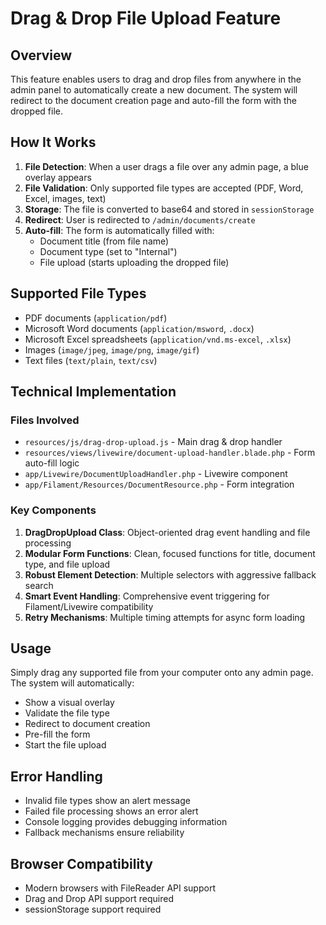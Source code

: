 # Drag & Drop File Upload Feature

## Overview

This feature enables users to drag and drop files from anywhere in the admin panel to automatically create a new document. The system will redirect to the document creation page and auto-fill the form with the dropped file.

## How It Works

1. **File Detection**: When a user drags a file over any admin page, a blue overlay appears
2. **File Validation**: Only supported file types are accepted (PDF, Word, Excel, images, text)
3. **Storage**: The file is converted to base64 and stored in `sessionStorage`
4. **Redirect**: User is redirected to `/admin/documents/create`
5. **Auto-fill**: The form is automatically filled with:
    - Document title (from file name)
    - Document type (set to "Internal")
    - File upload (starts uploading the dropped file)

## Supported File Types

-   PDF documents (`application/pdf`)
-   Microsoft Word documents (`application/msword`, `.docx`)
-   Microsoft Excel spreadsheets (`application/vnd.ms-excel`, `.xlsx`)
-   Images (`image/jpeg`, `image/png`, `image/gif`)
-   Text files (`text/plain`, `text/csv`)

## Technical Implementation

### Files Involved

-   `resources/js/drag-drop-upload.js` - Main drag & drop handler
-   `resources/views/livewire/document-upload-handler.blade.php` - Form auto-fill logic
-   `app/Livewire/DocumentUploadHandler.php` - Livewire component
-   `app/Filament/Resources/DocumentResource.php` - Form integration

### Key Components

1. **DragDropUpload Class**: Object-oriented drag event handling and file processing
2. **Modular Form Functions**: Clean, focused functions for title, document type, and file upload
3. **Robust Element Detection**: Multiple selectors with aggressive fallback search
4. **Smart Event Handling**: Comprehensive event triggering for Filament/Livewire compatibility
5. **Retry Mechanisms**: Multiple timing attempts for async form loading

## Usage

Simply drag any supported file from your computer onto any admin page. The system will automatically:

-   Show a visual overlay
-   Validate the file type
-   Redirect to document creation
-   Pre-fill the form
-   Start the file upload

## Error Handling

-   Invalid file types show an alert message
-   Failed file processing shows an error alert
-   Console logging provides debugging information
-   Fallback mechanisms ensure reliability

## Browser Compatibility

-   Modern browsers with FileReader API support
-   Drag and Drop API support required
-   sessionStorage support required
